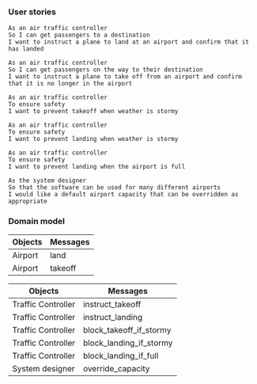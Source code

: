 ### User stories

```
As an air traffic controller
So I can get passengers to a destination
I want to instruct a plane to land at an airport and confirm that it has landed

As an air traffic controller
So I can get passengers on the way to their destination
I want to instruct a plane to take off from an airport and confirm that it is no longer in the airport

As an air traffic controller
To ensure safety
I want to prevent takeoff when weather is stormy

As an air traffic controller
To ensure safety
I want to prevent landing when weather is stormy

As an air traffic controller
To ensure safety
I want to prevent landing when the airport is full

As the system designer
So that the software can be used for many different airports
I would like a default airport capacity that can be overridden as appropriate
```

### Domain model

Objects  | Messages
------------- | -------------
Airport  | land
Airport  | takeoff


Objects  | Messages
------------- | -------------
Traffic Controller  | instruct_takeoff
Traffic Controller  | instruct_landing
Traffic Controller | block_takeoff_if_stormy
Traffic Controller | block_landing_if_stormy
Traffic Controller | block_landing_if_full
System designer | override_capacity
